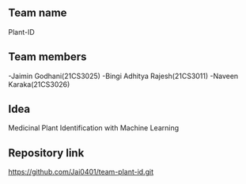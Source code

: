 ## Team name
Plant-ID

## Team members
-Jaimin Godhani(21CS3025)
-Bingi Adhitya Rajesh(21CS3011)
-Naveen Karaka(21CS3026)

## Idea
Medicinal Plant Identification with Machine Learning

## Repository link
https://github.com/Jai0401/team-plant-id.git
